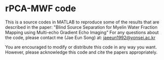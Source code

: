 # rPCA-MWF code
This is a source codes in MATLAB to reproduce some of the results that are described in the paper:
"Blind Source Separation for Myelin Water Fraction Mapping using Multi-echo Gradient Echo Imaging"
For any questions about the code, please contact me (Jae Eun Song) at: jaeeun1992@yonsei.ac.kr

You are encouraged to modify or distribute this code in any way you want.
However, please acknowledge this code and cite the papers appropriately.
